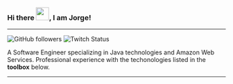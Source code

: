 ### Hi there <img src="https://raw.githubusercontent.com/MartinHeinz/MartinHeinz/master/wave.gif" width=30px>, I am Jorge!
---
![GitHub followers](https://img.shields.io/github/followers/JorgeMag96?style=social) ![Twitch Status](https://img.shields.io/twitch/status/pheizxtv?style=social)

A Software Engineer specializing in Java technologies and Amazon Web Services. Professional experience with the techonologies listed in the **toolbox** below.

---
<!--
**JorgeMag96/JorgeMag96** is a ✨ _special_ ✨ repository because its `README.md` (this file) appears on your GitHub profile.

Here are some ideas to get you started:

- 🔭 I’m currently working on ...
- 🌱 I’m currently learning ...
- 👯 I’m looking to collaborate on ...
- 🤔 I’m looking for help with ...
- 💬 Ask me about ...
- 📫 How to reach me: ...
- 😄 Pronouns: ...
- ⚡ Fun fact: ...
-->
